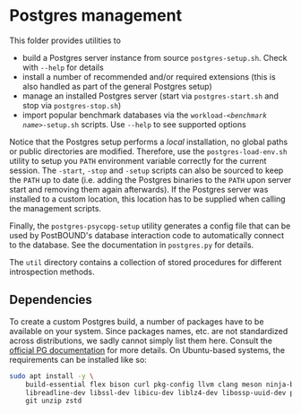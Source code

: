 # Postgres management

This folder provides utilities to

- build a Postgres server instance from source `postgres-setup.sh`. Check with `--help` for details
- install a number of recommended and/or required extensions (this is also handled as part of the general Postgres setup)
- manage an installed Postgres server (start via `postgres-start.sh` and stop via `postgres-stop.sh`)
- import popular benchmark databases via the <code>workload-_\<benchmark name\>_-setup.sh</code> scripts. Use `--help` to see supported options

Notice that the Postgres setup performs a _local_ installation, no global paths or public
directories are modified. Therefore, use the `postgres-load-env.sh` utility to setup you `PATH`
environment variable correctly for the current session. The `-start`, `-stop` and `-setup`
scripts can also be sourced to keep the `PATH` up to date (i.e. adding the Postgres binaries
to the `PATH` upon server start and removing them again afterwards). If the Postgres server
was installed to a custom location, this location has to be supplied when calling the
management scripts.

Finally, the `postgres-psycopg-setup` utility generates a config file that can be used by
PostBOUND's database interaction code to automatically connect to the database. See the
documentation in `postgres.py` for details.

The `util` directory contains a collection of stored procedures for different introspection methods.

## Dependencies

To create a custom Postgres build, a number of packages have to be available on your system. Since packages names, etc. are
not standardized across distributions, we sadly cannot simply list them here. Consult the
[official PG documentation](https://www.postgresql.org/docs/current/install-requirements.html) for more details.
On Ubuntu-based systems, the requirements can be installed like so:

```sh
sudo apt install -y \
    build-essential flex bison curl pkg-config llvm clang meson ninja-build \
    libreadline-dev libssl-dev libicu-dev liblz4-dev libossp-uuid-dev python3-dev \
    git unzip zstd
```
